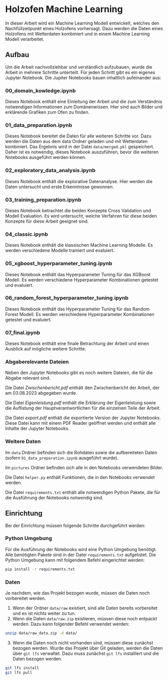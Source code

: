 # Holzofen Machine Learning

In dieser Arbeit wird ein Machine Learning Modell entwickelt, welches den Nachfüllzeitpunkt eines Holzofens vorhersagt. Dazu werden die Daten eines Holzofens mit Wetterdaten kombiniert und in einem Machine Learning Modell verarbeitet.

## Aufbau

Um die Arbeit nachvollziehbar und verständlich aufzubauen, wurde die Arbeit in mehrere Schritte unterteilt. Für jeden Schritt gibt es ein eigenes Jupyter Notebook.
Die Jupiter Notebooks bauen inhaltlich aufeinander aus:

### 00_domain_kowledge.ipynb

Dieses Notebook enthält eine Einleitung der Arbeit und die zum Verständnis notwendigen Informationen zum Domänenwissen. Hier sind auch Bilder und erklärende Grafiken zum Ofen zu finden.

### 01_data_preparation.ipynb

Dieses Notebook bereitet die Daten für alle weiteren Schritte vor. Dazu werden die Daten aus dem data Ordner geladen und mit Wetterdaten kombiniert. Das Ergebnis wird in der Datei `data/merged.pkl` gespeichert. Daher ist es notwendig, dieses Notebook auszuführen, bevor die weiteren Notebooks ausgeführt werden können.

### 02_exploratory_data_analysis.ipynb

Dieses Notebook enthält die explorative Datenanalyse. Hier werden die Daten untersucht und erste Erkenntnisse gewonnen.

### 03_training_preparation.ipynb

Dieses Notebook betrachtet die beiden Konzepte Cross Validation und Modell Evaluation.
Es wird untersucht, welche Verfahren für diese beiden Konzepte für diese Arbeit geeignet sind.

### 04_classic.ipynb

Dieses Notebook enthält die klassischen Machine Learning Modelle. Es werden verschiedene Modelle trainiert und evaluiert.

### 05_xgboost_hyperparameter_tuning.ipynb

Dieses Notebook enthält das Hyperparameter Tuning für das XGBoost Modell. Es werden verschiedene Hyperparameter Kombinationen getestet und evaluiert.

### 06_random_forest_hyperparameter_tuning.ipynb

Dieses Notebook enthält das Hyperparameter Tuning für das Random Forest Modell. Es werden verschiedene Hyperparameter Kombinationen getestet und evaluiert.

### 07_final.ipynb

Dieses Notebook enthält eine finale Betrachtung der Arbeit und einen Ausblick auf mögliche weitere Schritte.


### Abgaberelevante Dateien

Neben den Jupyter Notebooks gibt es noch weitere Dateien, die für die Abgabe relevant sind.

Die Datei *Zwischenbericht.pdf* enthält den Zwischenbericht der Arbeit, der am 03.08.2023 abgegeben wurde.

Die Datei *Eigenleistung.pdf* enthält die Erklärung der Eigenleistung sowie die Auflistung der Hauptverantwortlichen für die einzelnen Teile der Arbeit.

Die Datei *export.pdf* enthält die exportierte Version der Jupyter Notebooks. Diese Datei kann mit einem PDF Reader geöffnet werden und enthält alle Inhalte der Jupyter Notebooks.

### Weitere Daten

Im `data` Ordner befinden sich die Rohdaten sowie die aufbereiteten Daten (sofern `01_data_preparation.ipynb` ausgeführt wurde).

Im `pictures` Ordner befinden sich alle in den Notebooks verwendeten Bilder.

Die Datei `helper.py` enthält Funktionen, die in den Notebooks verwendet werden.

Die Datei `requirements.txt` enthält alle notwendigen Python Pakete, die für die Ausführung der Notebooks notwendig sind.

## Einrichtung 

Bei der Einrichtung müssen folgende Schritte durchgeführt werden:

### Python Umgebung

Für die Ausführung der Notebooks wird eine Python Umgebung benötigt. Alle benötigten Pakete sind in der Datei `requirements.txt` aufgelistet. Die Python Umgebung kann mit folgendem Befehl eingerichtet werden:

```bash
pip install -r requirements.txt
```

### Daten

Je nachdem, wie das Projekt bezogen wurde, müssen die Daten noch vorbereitet werden.

1. Wenn der Ordner `data/raw` existiert, sind alle Daten bereits vorbereitet und es ist nichts weiter zu tun.
2. Wenn die Daten `data/raw.zip` existieren, müssen diese noch entpackt werden. Dazu kann folgender Befehl verwendet werden:

```bash
unzip data/raw_data.zip -d data/
```

3. Wenn die Daten noch nicht vorhanden sind, müssen diese zunächst bezogen werden. Wurde das Projekt über Git geladen, werden die Daten über `git lfs` verwaltet. Dazu muss zunächst `git lfs` installiert und die Daten bezogen werden.

```bash
git lfs install
git lfs pull
```